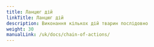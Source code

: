 ```yaml
---
title: Ланцюг дій
linkTitle: Ланцюг дій
description: Виконання кількох дій тварин послідовно
weight: 30
manualLink: /uk/docs/chain-of-actions/
---
```

<script>
  window.location.href = "/uk/docs/chain-of-actions/";
</script>
